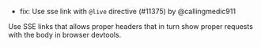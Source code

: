 - fix: Use sse link with `@live` directive (#11375) by @callingmedic911

Use SSE links that allows proper headers that in turn show proper requests with the body in browser devtools.
